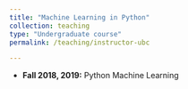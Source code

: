 ```yaml
---
title: "Machine Learning in Python"
collection: teaching
type: "Undergraduate course"
permalink: /teaching/instructor-ubc

---
```


* **Fall 2018, 2019:** Python Machine Learning
